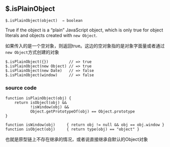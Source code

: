 ## $.isPlainObject

```
$.isPlainObject(object)  ⇒ boolean
```

True if the object is a “plain” JavaScript object, which is only true for object literals and objects created with `new Object`.

如果传入的是一个空对象，则返回true。这边的空对象指的是对象字面量或者通过`new Object`方式创建的对象

```
$.isPlainObject({})         // => true
$.isPlainObject(new Object) // => true
$.isPlainObject(new Date)   // => false
$.isPlainObject(window)     // => false
```



### source code

```
function isPlainObject(obj) {
    return isObject(obj) &&
    	   !isWindow(obj) &&
    	   Object.getPrototypeOf(obj) == Object.prototype
}

function isWindow(obj)     { return obj != null && obj == obj.window }
function isObject(obj)     { return type(obj) == "object" }
```

也就是原型链上不存在继承的情况，或者说直接继承自默认的Object对象